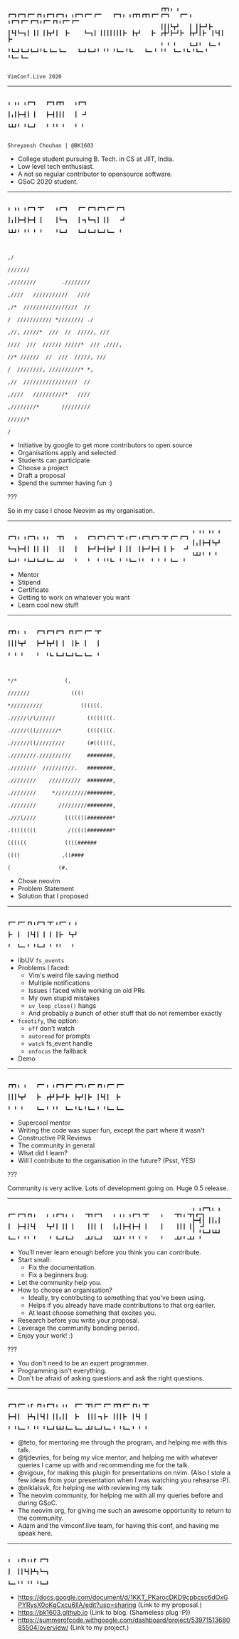                                                     ┏┳┓╻ ╻   ┏━┓┏━┓┏━╸┏┓╻┏━┓┏━┓╻ ╻┏━┓┏━╸┏━╸   ┏━┓╻ ╻┏┳┓┏┳┓┏━╸┏━┓   ┏━╸╻ ╻┏━┓┏━╸┏━┓╻┏━╸┏┓╻┏━╸┏━╸
                                                    ┃┃┃┗┳┛   ┃ ┃┣━┛┣╸ ┃┗┫┗━┓┃ ┃┃ ┃┣┳┛┃  ┣╸    ┗━┓┃ ┃┃┃┃┃┃┃┣╸ ┣┳┛   ┣╸ ┏╋┛┣━┛┣╸ ┣┳┛┃┣╸ ┃┗┫┃  ┣╸
                                                    ╹ ╹ ╹    ┗━┛╹  ┗━╸╹ ╹┗━┛┗━┛┗━┛╹┗╸┗━╸┗━╸   ┗━┛┗━┛╹ ╹╹ ╹┗━╸╹┗╸   ┗━╸╹ ╹╹  ┗━╸╹┗╸╹┗━╸╹ ╹┗━╸┗━╸

                                                                                          VimConf.Live 2020

---
                                                                                      ╻ ╻╻ ╻┏━┓   ┏━┓┏┳┓   ╻┏━┓
                                                                                      ┃╻┃┣━┫┃ ┃   ┣━┫┃┃┃   ┃ ╺┛
                                                                                      ┗┻┛╹ ╹┗━┛   ╹ ╹╹ ╹   ╹ ╹

                                                                                     Shreyansh Chouhan | @BK1603






- College student pursuing B. Tech. in CS at JIIT, India.
- Low level tech enthusiast.
- A not so regular contributor to opensource software.
- GSoC 2020 student.

---
                                                                                ╻ ╻╻ ╻┏━┓╺┳╸   ╻┏━┓   ┏━╸┏━┓┏━┓┏━╸┏━┓
                                                                                ┃╻┃┣━┫┣━┫ ┃    ┃┗━┓   ┃╺┓┗━┓┃ ┃┃   ╺┛
                                                                                ┗┻┛╹ ╹╹ ╹ ╹    ╹┗━┛   ┗━┛┗━┛┗━┛┗━╸ ╹


                                                                                                 ,/
                                                                                               ///////
                                                                                     ,////////        .////////
                                                                                     ,////   ///////////   ////
                                                                                     ,/*  /////////////////  //
                                                                                     /  /////////// *//////// ./
                                                                                  ,//, /////*  ///  //  /////, ///
                                                                                 ////  ///  ////// /////*  /// ,////,
                                                                                   //* //////  //  ///  /////, ///
                                                                                     /  ////////, //////////* *,
                                                                                     ,//  /////////////////  //
                                                                                     ,////   //////////*   ////
                                                                                     ,////////*       /////////
                                                                                               //////*
                                                                                                  /


- Initiative by google to get more contributors to open source
- Organisations apply and selected
- Students can participate
- Choose a project
- Draft a proposal
- Spend the summer having fun :)

???

So in my case I chose Neovim as my organisation.

---
                                                              ╻ ╻╻ ╻╻ ╻   ┏━┓╻ ╻┏━┓╻ ╻╻  ╺┳┓   ╻   ┏━┓┏━┓┏━┓╺┳╸╻┏━╸╻┏━┓┏━┓╺┳╸┏━╸┏━┓
                                                              ┃╻┃┣━┫┗┳┛   ┗━┓┣━┫┃ ┃┃ ┃┃   ┃┃   ┃   ┣━┛┣━┫┣┳┛ ┃ ┃┃  ┃┣━┛┣━┫ ┃ ┣╸  ╺┛
                                                              ┗┻┛╹ ╹ ╹    ┗━┛╹ ╹┗━┛┗━┛┗━╸╺┻┛   ╹   ╹  ╹ ╹╹┗╸ ╹ ╹┗━╸╹╹  ╹ ╹ ╹ ┗━╸ ╹










- Mentor
- Stipend
- Certificate
- Getting to work on whatever you want
- Learn cool new stuff

---
                                                                                    ┏┳┓╻ ╻   ┏━┓┏━┓┏━┓ ┏┓┏━╸┏━╸╺┳╸
                                                                                    ┃┃┃┗┳┛   ┣━┛┣┳┛┃ ┃  ┃┣╸ ┃   ┃
                                                                                    ╹ ╹ ╹    ╹  ╹┗╸┗━┛┗━┛┗━╸┗━╸ ╹


                                                                                          */*               (,
                                                                                        ///////             ((((
                                                                                     *//////////            ((((((.
                                                                                   ./////(/(//////          ((((((((.
                                                                                   ./////(((///////*        ((((((((.
                                                                                   .//////((/////////       (#((((((,
                                                                                   .////////.//////////     ########,
                                                                                   .////////  //////////.   ########,
                                                                                   .////////    //////////  ########,
                                                                                   .////////     *//////////########,
                                                                                   .////////       /////////########,
                                                                                   .///(////         (((((((########*
                                                                                   .((((((((          /(((((########*
                                                                                      ((((((            ((((######
                                                                                        ((((             ,((####
                                                                                           (               (#.


- Chose neovim
- Problem Statement
- Solution that I proposed

---
                                                                                          ┏━╸┏━╸┏┓╻┏━┓╺┳╸╻┏━╸╻ ╻
                                                                                          ┣╸ ┃  ┃┗┫┃ ┃ ┃ ┃┣╸ ┗┳┛
                                                                                          ╹  ┗━╸╹ ╹┗━┛ ╹ ╹╹   ╹










- libUV `fs_events`
- Problems I faced:
  - Vim's weird file saving method
  - Multiple notifications
  - Issues I faced while working on old PRs
  - My own stupid mistakes
  - `uv_loop_close()` hangs
  - And probably a bunch of other stuff that do not remember exactly
- `fcnotify`, the option:
  - `off` don't watch
  - `autoread` for prompts
  - `watch` fs_event handle
  - `onfocus` the fallback
- Demo

---
                                                                                  ┏┳┓╻ ╻   ┏━╸╻ ╻┏━┓┏━╸┏━┓╻┏━╸┏┓╻┏━╸┏━╸
                                                                                  ┃┃┃┗┳┛   ┣╸ ┏╋┛┣━┛┣╸ ┣┳┛┃┣╸ ┃┗┫┃  ┣╸
                                                                                  ╹ ╹ ╹    ┗━╸╹ ╹╹  ┗━╸╹┗╸╹┗━╸╹ ╹┗━╸┗━╸














- Supercool mentor
- Writing the code was super fun, except the part where it wasn't
- Constructive PR Reviews
- The community in general
- What did I learn?
- Will I contribute to the organisation in the future? (Psst, YES)

???

Community is very active.
Lots of development going on. Huge 0.5 release.

---
                                                              ╻ ╻┏━┓╻ ╻   ┏━╸┏━┓┏┓╻   ╻ ╻┏━┓╻ ╻   ╺┳┓┏━┓   ╻ ╻╻ ╻┏━┓╺┳╸   ╻   ╺┳┓╻╺┳┓┏━┓
                                                              ┣━┫┃ ┃┃╻┃   ┃  ┣━┫┃┗┫   ┗┳┛┃ ┃┃ ┃    ┃┃┃ ┃   ┃╻┃┣━┫┣━┫ ┃    ┃    ┃┃┃ ┃┃ ╺┛
                                                              ╹ ╹┗━┛┗┻┛   ┗━╸╹ ╹╹ ╹    ╹ ┗━┛┗━┛   ╺┻┛┗━┛   ┗┻┛╹ ╹╹ ╹ ╹    ╹   ╺┻┛╹╺┻┛ ╹











- You'll never learn enough before you think you can contribute.
- Start small:
  - Fix the documentation.
  - Fix a beginners bug.
- Let the community help you.
- How to choose an organisation?
  - Ideally, try contrbuting to something that you've been using.
  - Helps if you already have made contributions to that org earlier.
  - At least choose something that excites you.
- Research before you write your proposal.
- Leverage the community bonding period.
- Enjoy your work! :)

???

- You don't need to be an expert programmer.
- Programming isn't everything.
- Don't be afraid of asking questions and ask the right questions.

---
                                                                            ┏━┓┏━╸╻┏ ┏┓╻┏━┓╻ ╻╻  ┏━╸╺┳┓┏━╸┏━╸┏┳┓┏━╸┏┓╻╺┳╸
                                                                            ┣━┫┃  ┣┻┓┃┗┫┃ ┃┃╻┃┃  ┣╸  ┃┃┃╺┓┣╸ ┃┃┃┣╸ ┃┗┫ ┃
                                                                            ╹ ╹┗━╸╹ ╹╹ ╹┗━┛┗┻┛┗━╸┗━╸╺┻┛┗━┛┗━╸╹ ╹┗━╸╹ ╹ ╹













- @teto, for mentoring me through the program, and helping me with this talk.
- @tjdevries, for being my vice mentor, and helping me with whatever queries I came up with
  and recommending me for the talk.
- @vigoux, for making this plugin for presentations on nvim. (Also I stole a few ideas from your
  presentation when I was watching you rehearse :P).
- @niklalsvk, for helping me with reviewing my talk.
- The neovim community, for helping me with all my queries before and during GSoC.
- The neovim org, for giving me such an awesome opportunity to return to the community.
- Adam and the vimconf.live team, for having this conf, and having me speak here.

---
                                                                                            ╻  ╻┏┓╻╻┏ ┏━┓
                                                                                            ┃  ┃┃┗┫┣┻┓┗━┓
                                                                                            ┗━╸╹╹ ╹╹ ╹┗━┛











- https://docs.google.com/document/d/1KKT_PKarocDKD9cpbcsc6dOxGPYRysX0oKgCxcu6IlA/edit?usp=sharing (Link to my proposal.)
- https://bk1603.github.io (Link to blog. (Shameless plug :P))
- https://summerofcode.withgoogle.com/dashboard/project/5397151368085504/overview/ (Link to my project.)
